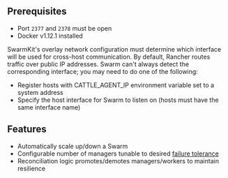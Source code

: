 ## Prerequisites

* Port `2377` and `2378` must be open
* Docker v1.12.1 installed

SwarmKit's overlay network configuration must determine which interface will be used for cross-host communication. By default, Rancher routes traffic over public IP addresses. Swarm can't always detect the corresponding interface; you may need to do one of the following:

* Register hosts with CATTLE_AGENT_IP environment variable set to a system address
* Specify the host interface for Swarm to listen on (hosts must have the same interface name)

## Features

* Automatically scale up/down a Swarm
* Configurable number of managers tunable to desired [failure tolerance](https://docs.docker.com/engine/swarm/admin_guide/#/add-manager-nodes-for-fault-tolerance)
* Reconciliation logic promotes/demotes managers/workers to maintain resilience
